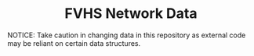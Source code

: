 <h1 align="center">
  FVHS Network Data
</h1>

NOTICE: Take caution in changing data in this repository as external code may be reliant on certain data structures.
